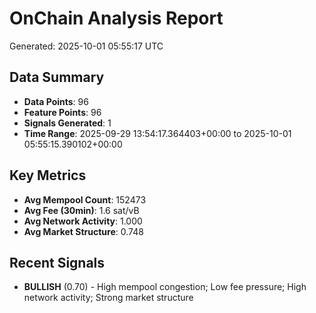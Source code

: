 # OnChain Analysis Report
Generated: 2025-10-01 05:55:17 UTC

## Data Summary
- **Data Points**: 96
- **Feature Points**: 96
- **Signals Generated**: 1
- **Time Range**: 2025-09-29 13:54:17.364403+00:00 to 2025-10-01 05:55:15.390102+00:00

## Key Metrics
- **Avg Mempool Count**: 152473
- **Avg Fee (30min)**: 1.6 sat/vB
- **Avg Network Activity**: 1.000
- **Avg Market Structure**: 0.748

## Recent Signals
- **BULLISH** (0.70) - High mempool congestion; Low fee pressure; High network activity; Strong market structure

